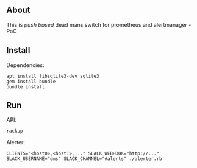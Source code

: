 ## About

This is *push based* dead mans switch for prometheus and alertmanager - PoC

## Install

Dependencies:
```
apt install libsqlite3-dev sqlite3
gem install bundle
bundle install
```

## Run

API:
```
rackup
```

Alerter:
```
CLIENTS="<host0>,<host1>,..." SLACK_WEBHOOK="http://..." SLACK_USERNAME="dms" SLACK_CHANNEL="#alerts" ./alerter.rb
```
